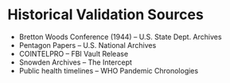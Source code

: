 # Historical Validation Sources

- Bretton Woods Conference (1944) – U.S. State Dept. Archives
- Pentagon Papers – U.S. National Archives
- COINTELPRO – FBI Vault Release
- Snowden Archives – The Intercept
- Public health timelines – WHO Pandemic Chronologies
